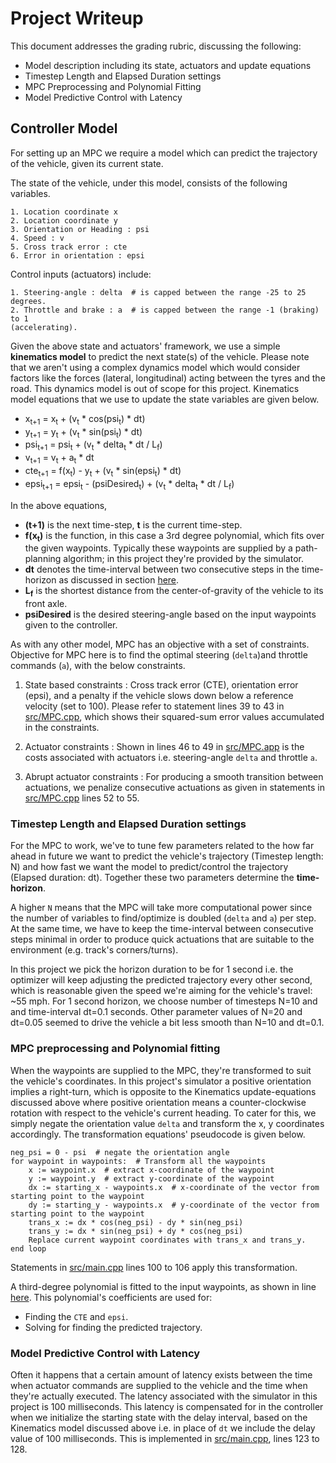 # Project Writeup

This document addresses the grading rubric, discussing the following:

* Model description including its state, actuators and update equations
* Timestep Length and Elapsed Duration settings
* MPC Preprocessing and Polynomial Fitting
* Model Predictive Control with Latency

## Controller Model

For setting up an MPC we require a model which can predict the
trajectory of the vehicle, given its current state.

The state of the vehicle, under this model, consists of the following variables.

```
1. Location coordinate x
2. Location coordinate y
3. Orientation or Heading : psi
4. Speed : v
5. Cross track error : cte
6. Error in orientation : epsi
```

Control inputs (actuators) include:

```
1. Steering-angle : delta  # is capped between the range -25 to 25 degrees.
2. Throttle and brake : a  # is capped between the range -1 (braking) to 1
(accelerating).
```

Given the above state and actuators' framework, we use a simple
**kinematics model** to predict the next state(s) of the vehicle. Please note
that we aren't using a complex dynamics model which would consider factors like
the forces (lateral, longitudinal) acting between the tyres and the road. This
dynamics model is out of scope for this project. Kinematics model equations that
we use to update the state variables are given below.

* x<sub>t+1</sub> = x<sub>t</sub> + (v<sub>t</sub> \* cos(psi<sub>t</sub>) \* dt)
* y<sub>t+1</sub> = y<sub>t</sub> + (v<sub>t</sub> \* sin(psi<sub>t</sub>) \* dt)
* psi<sub>t+1</sub> = psi<sub>t</sub> +
(v<sub>t</sub> \* delta<sub>t</sub> \*  dt / L<sub>f</sub>)
* v<sub>t+1</sub> = v<sub>t</sub> + a<sub>t</sub> * dt
* cte<sub>t+1</sub> = f(x<sub>t</sub>) - y<sub>t</sub> +
(v<sub>t</sub> \* sin(epsi<sub>t</sub>) \* dt)
* epsi<sub>t+1</sub> = epsi<sub>t</sub> - (psiDesired<sub>t</sub>) +
(v<sub>t</sub> \* delta<sub>t</sub> \*  dt / L<sub>f</sub>)

In the above equations,
* **(t+1)** is the next time-step, **t** is the current time-step.
* **f(x<sub>t</sub>)** is the function, in this case a 3rd degree polynomial,
which fits over the given waypoints. Typically these waypoints are supplied by a
path-planning algorithm; in this project they're provided by the simulator.
* **dt** denotes the time-interval between two consecutive steps in the
time-horizon as discussed in section [here](tuning-the-controller-parameters).
* **L<sub>f</sub>** is the shortest distance from the center-of-gravity of the
vehicle to its front axle.
* **psiDesired** is the desired steering-angle based on the input waypoints
given to the controller.

As with any other model, MPC has an objective with a set of constraints.
Objective for MPC here is to find the optimal steering (`delta`)and throttle
commands (`a`), with the below constraints.

1. State based constraints : Cross track error (CTE), orientation error
(epsi), and a penalty if the vehicle slows down below a reference velocity (set
to 100). Please refer to statement lines 39 to 43 in
[src/MPC.cpp](./src/MPC.cpp), which shows their squared-sum error values
accumulated in the constraints.

2. Actuator constraints : Shown in lines 46 to 49 in [src/MPC.app](./src/MPC.cpp)
is the costs associated with actuators i.e. steering-angle `delta` and throttle
`a`.

3. Abrupt actuator constraints : For producing a smooth transition between
actuations, we penalize consecutive actuations as given in statements in
[src/MPC.cpp](./src/MPC.cpp) lines 52 to 55.


### Timestep Length and Elapsed Duration settings

For the MPC to work, we've to tune few parameters related to the
how far ahead in future we want to predict the vehicle's trajectory (Timestep
length: N) and how fast we want the model to predict/control the trajectory
(Elapsed duration: dt). Together these two parameters determine the
**time-horizon**.

A higher `N` means that the MPC will take more computational
power since the number of variables to find/optimize is doubled (`delta` and
`a`) per step. At the same time, we have to keep the time-interval between
consecutive steps minimal in order to produce quick actuations that are suitable
to the environment (e.g. track's corners/turns).

In this project we pick the horizon duration to be for 1 second i.e. the
optimizer will keep adjusting the predicted trajectory every other second, which
is reasonable given the speed we're aiming for the vehicle's travel: ~55 mph.
For 1 second horizon, we choose number of timesteps N=10 and and time-interval
dt=0.1 seconds. Other parameter values of N=20 and dt=0.05 seemed to drive the
vehicle a bit less smooth than N=10 and dt=0.1.

### MPC preprocessing and Polynomial fitting

When the waypoints are supplied to the MPC, they're transformed to suit the
vehicle's coordinates. In this project's simulator a positive orientation
implies a right-turn, which is opposite to the Kinematics update-equations
discussed above where positive orientation means a counter-clockwise rotation
with respect to the vehicle's current heading. To cater for this, we simply
negate the orientation value `delta` and transform the x, y coordinates
accordingly. The transformation equations' pseudocode is given below.

```
neg_psi = 0 - psi  # negate the orientation angle
for waypoint in waypoints:  # Transform all the waypoints
    x := waypoint.x  # extract x-coordinate of the waypoint
    y := waypoint.y  # extract y-coordinate of the waypoint
    dx := starting_x - waypoints.x  # x-coordinate of the vector from starting point to the waypoint
    dy := starting_y - waypoints.x  # y-coordinate of the vector from starting point to the waypoint
    trans_x := dx * cos(neg_psi) - dy * sin(neg_psi)
    trans_y := dx * sin(neg_psi) + dy * cos(neg_psi)
    Replace current waypoint coordinates with trans_x and trans_y.
end loop
```

Statements in [src/main.cpp](./src/main.cpp) lines 100 to 106 apply this
transformation.

A third-degree polynomial is fitted to the input waypoints, as shown in line
[here](./src/main.cpp#L109). This polynomial's coefficients are used for:

* Finding the `CTE` and `epsi`.
* Solving for finding the predicted trajectory.

### Model Predictive Control with Latency

Often it happens that a certain amount of latency exists between the time when
actuator commands are supplied to the vehicle and the time when they're actually
executed. The latency associated with the simulator in this project is 100
milliseconds. This latency is compensated for in the controller when we
initialize the starting state with the delay interval, based on the Kinematics
model discussed above i.e. in place of `dt` we include the delay value of 100
milliseconds. This is implemented in [src/main.cpp](./src/main.cpp),
lines 123 to 128.
